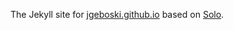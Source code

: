 The Jekyll site for [jgeboski.github.io][l1] based on [Solo][l2].

[l1]: https://jgeboski.github.io
[l2]: https://chibicode.github.io/solo
